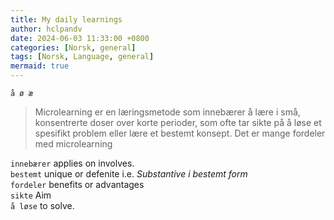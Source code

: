 ```yaml
---
title: My daily learnings 
author: hclpandv
date: 2024-06-03 11:33:00 +0800
categories: [Norsk, general]
tags: [Norsk, Language, general]
mermaid: true
---
```

`å ø æ`
<link rel="stylesheet" href="https://cdnjs.cloudflare.com/ajax/libs/font-awesome/6.0.0-beta3/css/all.min.css">
<script src="{{ '/assets/js/custom.js' | relative_url }}"></script>

>Microlearning er en læringsmetode som innebærer å lære i små, konsentrerte doser over korte perioder, 
som ofte tar sikte på å løse et spesifikt problem eller lære et bestemt konsept. Det er mange fordeler med microlearning

`innebærer` applies on involves.   
`bestemt` unique or defenite i.e. *Substantive i bestemt form*  
`fordeler` benefits or advantages  
`sikte` Aim  
`å løse` to solve.  
